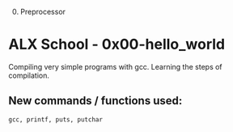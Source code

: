 0. Preprocessor
# ALX School - 0x00-hello_world
Compiling very simple programs with gcc. Learning the steps of compilation.
## New commands / functions used:
``gcc, printf, puts, putchar``

